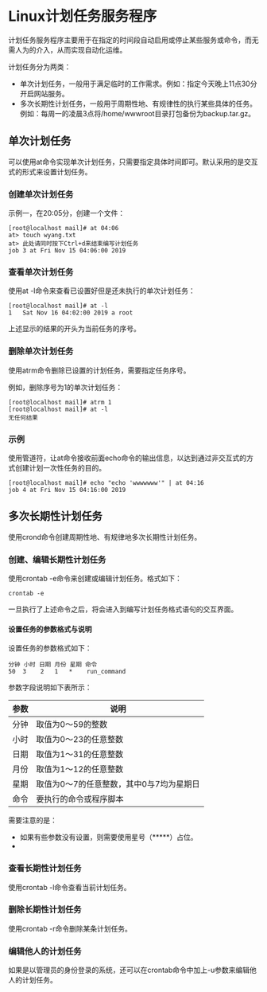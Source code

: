 # Linux计划任务服务程序

计划任务服务程序主要用于在指定的时间段自动启用或停止某些服务或命令，而无需人为的介入，从而实现自动化运维。

计划任务分为两类：

- 单次计划任务，一般用于满足临时的工作需求。例如：指定今天晚上11点30分开启网站服务。
- 多次长期性计划任务，一般用于周期性地、有规律性的执行某些具体的任务。例如：每周一的凌晨3点将/home/wwwroot目录打包备份为backup.tar.gz。



## 单次计划任务

可以使用at命令实现单次计划任务，只需要指定具体时间即可。默认采用的是交互式的形式来设置计划任务。

### 创建单次计划任务

示例一，在20:05分，创建一个文件：

```shell
[root@localhost mail]# at 04:06
at> touch wyang.txt
at> 此处请同时按下Ctrl+d来结束编写计划任务
job 3 at Fri Nov 15 04:06:00 2019
```

### 查看单次计划任务

使用at -l命令来查看已设置好但是还未执行的单次计划任务：

```shell
[root@localhost mail]# at -l
1	Sat Nov 16 04:02:00 2019 a root
```

上述显示的结果的开头为当前任务的序号。

### 删除单次计划任务

使用atrm命令删除已设置的计划任务，需要指定任务序号。

例如，删除序号为1的单次计划任务：

```shell
[root@localhost mail]# atrm 1
[root@localhost mail]# at -l
无任何结果
```

### 示例

使用管道符，让at命令接收前面echo命令的输出信息，以达到通过非交互式的方式创建计划一次性任务的目的。

```shell
[root@localhost mail]# echo "echo 'wwwwwww'" | at 04:16
job 4 at Fri Nov 15 04:16:00 2019
```



## 多次长期性计划任务

使用crond命令创建周期性地、有规律地多次长期性计划任务。

### 创建、编辑长期性计划任务

使用crontab -e命令来创建或编辑计划任务。格式如下：

```
crontab -e
```

一旦执行了上述命令之后，将会进入到编写计划任务格式语句的交互界面。

#### 设置任务的参数格式与说明

设置任务的参数格式如下：

```
分钟 小时 日期 月份 星期 命令
50  3    2   1   *    run_command
```

参数字段说明如下表所示：

| 参数 | 说明                                     |
| ---- | ---------------------------------------- |
| 分钟 | 取值为0～59的整数                        |
| 小时 | 取值为0～23的任意整数                    |
| 日期 | 取值为1～31的任意整数                    |
| 月份 | 取值为1～12的任意整数                    |
| 星期 | 取值为0～7的任意整数，其中0与7均为星期日 |
| 命令 | 要执行的命令或程序脚本                   |

需要注意的是：

- 如果有些参数没有设置，则需要使用星号（*****）占位。
- 





### 查看长期性计划任务

使用crontab -l命令查看当前计划任务。

### 删除长期性计划任务

使用crontab -r命令删除某条计划任务。

### 编辑他人的计划任务

如果是以管理员的身份登录的系统，还可以在crontab命令中加上-u参数来编辑他人的计划任务。